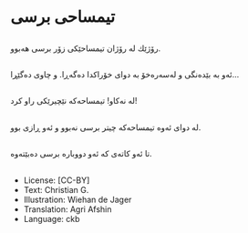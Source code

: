 # تیمساحی برسی

##
رۆژێك لە رۆژان تیمساحێكی زۆر برسی هەبوو.

##
ئەو بە بێدەنگی و لەسەرەخۆ بە دوای خۆراكدا دەگەڕا. و چاوی ده‌گێڕا...

##
له نه‌کاو! تیمساحەكە نێچیرێكی راو كرد!

##
لە دوای ئەوە تیمساحەكە چیتر برسی نەبوو و ئەو ڕازی بوو.

##
تا ئەو كاتەی كە ئەو دووبارە برسی دەبێتەوە.

##
* License: [CC-BY]
* Text: Christian G.
* Illustration: Wiehan de Jager
* Translation: Agri Afshin
* Language: ckb
